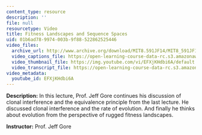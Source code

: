 ```yaml
---
content_type: resource
description: ''
file: null
resourcetype: Video
title: Fitness Landscapes and Sequence Spaces
uid: 01b6ad78-9974-003b-9f88-522862525446
video_files:
  archive_url: http://www.archive.org/download/MIT8.591JF14/MIT8_591JF14_lec17_300k.mp4
  video_captions_file: https://open-learning-course-data-rc.s3.amazonaws.com/8-591j-systems-biology-fall-2014/ebceb0bb7dfd5a3b82f3e6b45e9604bf_EFXjKHdbi6A.vtt
  video_thumbnail_file: https://img.youtube.com/vi/EFXjKHdbi6A/default.jpg
  video_transcript_file: https://open-learning-course-data-rc.s3.amazonaws.com/8-591j-systems-biology-fall-2014/d27ead20178f5b31f2af9589076fa884_EFXjKHdbi6A.pdf
video_metadata:
  youtube_id: EFXjKHdbi6A
---
```


**Description:** In this lecture, Prof. Jeff Gore continues his discussion of clonal interference and the equivalence principle from the last lecture. He discussed clonal interference and the rate of evolution. And finally he thinks about evolution from the perspective of rugged fitness landscapes.

**Instructor:** Prof. Jeff Gore